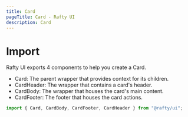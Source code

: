 ```yaml
---
title: Card
pageTitle: Card - Rafty UI
description: Card
---
```


# Import

Rafty UI exports 4 components to help you create a Card.

- Card: The parent wrapper that provides context for its children.
- CardHeader: The wrapper that contains a card's header.
- CardBody: The wrapper that houses the card's main content.
- CardFooter: The footer that houses the card actions.

```jsx
import { Card, CardBody, CardFooter, CardHeader } from "@rafty/ui";
```
